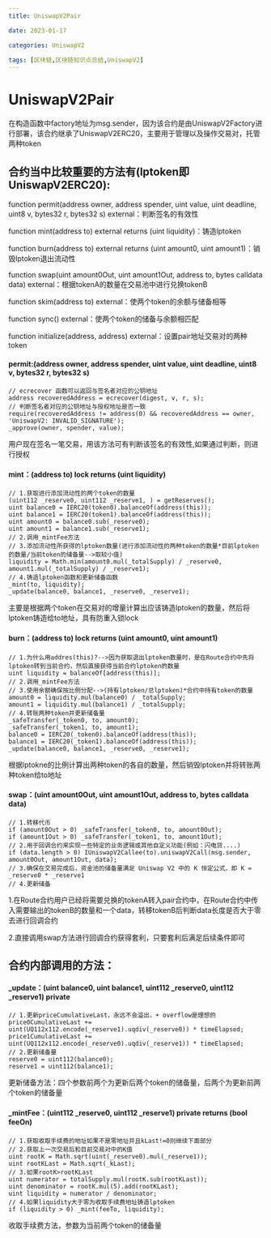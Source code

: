 ```yaml
---
title: UniswapV2Pair

date: 2023-01-17	

categories: UniswapV2	

tags: [区块链,区块链知识点总结,UniswapV2]
---	
```


# UniswapV2Pair

在构造函数中factory地址为msg.sender，因为该合约是由UniswapV2Factory进行部署，该合约继承了UniswapV2ERC20，主要用于管理以及操作交易对，托管两种token

## 合约当中比较重要的方法有(lptoken即UniswapV2ERC20):

  function permit(address owner, address spender, uint value, uint deadline, uint8 v, bytes32 r, bytes32 s) external：判断签名的有效性

  function mint(address to) external returns (uint liquidity)：铸造lptoken

  function burn(address to) external returns (uint amount0, uint amount1)：销毁lptoken退出流动性

  function swap(uint amount0Out, uint amount1Out, address to, bytes calldata data) external：根据tokenA的数量在交易池中进行兑换tokenB

  function skim(address to) external：使两个token的余额与储备相等

  function sync() external：使两个token的储备与余额相匹配

  function initialize(address, address) external：设置pair地址交易对的两种token

#### permit:(address owner, address spender, uint value, uint deadline, uint8 v, bytes32 r, bytes32 s)

```solidity
// ecrecover 函数可以返回与签名者对应的公钥地址
address recoveredAddress = ecrecover(digest, v, r, s);
// 判断签名者对应的公钥地址与授权地址是否一致
require(recoveredAddress != address(0) && recoveredAddress == owner, 'UniswapV2: INVALID_SIGNATURE');
_approve(owner, spender, value);
```

用户现在签名一笔交易，用该方法可有判断该签名的有效性,如果通过判断，则进行授权

#### mint：(address to) lock returns (uint liquidity)

```solidity
// 1.获取进行添加流动性的两个token的数量
(uint112 _reserve0, uint112 _reserve1, ) = getReserves();
uint balance0 = IERC20(token0).balanceOf(address(this));
uint balance1 = IERC20(token1).balanceOf(address(this));
uint amount0 = balance0.sub(_reserve0);
uint amount1 = balance1.sub(_reserve1);
// 2.调用_mintFee方法
// 3.添加流动性所获得的lptoken数量(进行添加流动性的两种token的数量*目前lptoken的数量/当前token的储备量-->取较小值)
liquidity = Math.min(amount0.mul(_totalSupply) / _reserve0, amount1.mul(_totalSupply) / _reserve1);
// 4.铸造lptoken函数和更新储备函数
_mint(to, liquidity);
_update(balance0, balance1, _reserve0, _reserve1);
```

主要是根据两个token在交易对的增量计算出应该铸造lptoken的数量，然后将lptoken铸造给to地址，具有防重入锁lock

#### burn：(address to) lock returns (uint amount0, uint amount1)

```solidity
// 1.为什么用addres(this)?-->因为获取退出lptoken数量时，是在Route合约中先将lptoken转到当前合约，然后直接获得当前合约lptoken的数量
uint liquidity = balanceOf[address(this)];
// 2.调用_mintFee方法
// 3.使用余额确保按比例分配-->(持有lptoken/总lptoken)*合约中持有token的数量
amount0 = liquidity.mul(balance0) / _totalSupply; 
amount1 = liquidity.mul(balance1) / _totalSupply; 
// 4.转账两种token并更新储备量
_safeTransfer(_token0, to, amount0);
_safeTransfer(_token1, to, amount1);
balance0 = IERC20(_token0).balanceOf(address(this));
balance1 = IERC20(_token1).balanceOf(address(this));
_update(balance0, balance1, _reserve0, _reserve1);
```

根据lptokne的比例计算出两种token的各自的数量，然后销毁lptoken并将转账两种token给to地址

#### swap：(uint amount0Out, uint amount1Out, address to, bytes calldata data)

```solidity
// 1.转移代币
if (amount0Out > 0) _safeTransfer(_token0, to, amount0Out); 
if (amount1Out > 0) _safeTransfer(_token1, to, amount1Out); 
// 2.用于回调合约来实现一些特定的业务逻辑或其他自定义功能(例如：闪电贷....)
if (data.length > 0) IUniswapV2Callee(to).uniswapV2Call(msg.sender, amount0Out, amount1Out, data);
// 3.确保在交易完成后，资金池的储备量满足 Uniswap V2 中的 K 恒定公式，即 K = _reserve0 * _reserve1
// 4.更新储备
```

1.在Route合约用户已经将需要兑换的tokenA转入pair合约中，在Route合约中传入需要输出的tokenB的数量和一个data，转移tokenB后判断data长度是否大于零去进行回调合约

2.直接调用swap方法进行回调合约获得套利，只要套利后满足后续条件即可

## 合约内部调用的方法：

#### _update：(uint balance0, uint balance1, uint112 _reserve0, uint112 _reserve1) private

```solidity
// 1.更新priceCumulativeLast，永远不会溢出，+ overflow是理想的
price0CumulativeLast += uint(UQ112x112.encode(_reserve1).uqdiv(_reserve0)) * timeElapsed;
price1CumulativeLast += uint(UQ112x112.encode(_reserve0).uqdiv(_reserve1)) * timeElapsed;
// 2.更新储备量
reserve0 = uint112(balance0);
reserve1 = uint112(balance1);
```

更新储备方法：四个参数前两个为更新后两个token的储备量，后两个为更新前两个token的储备量

#### _mintFee：(uint112 _reserve0, uint112 _reserve1) private returns (bool feeOn)

```solidity
// 1.获取收取手续费的地址如果不是零地址并且kLast!=0则继续下面部分
// 2.获取上一次交易后和目前交易对中的K值
uint rootK = Math.sqrt(uint(_reserve0).mul(_reserve1));
uint rootKLast = Math.sqrt(_kLast);
// 3.如果rootK>rootKLast
uint numerator = totalSupply.mul(rootK.sub(rootKLast));
uint denominator = rootK.mul(5).add(rootKLast);
uint liquidity = numerator / denominator;
// 4.如果liquidity大于零为收取手续费地址铸造lptoken 
if (liquidity > 0) _mint(feeTo, liquidity);
```

收取手续费方法，参数为当前两个token的储备量
